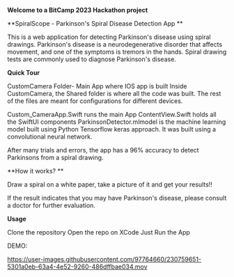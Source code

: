 **Welcome to a BitCamp 2023 Hackathon project**

**SpiralScope - Parkinson's Spiral Disease Detection App
**

This is a web application for detecting Parkinson's disease using spiral drawings. Parkinson's disease is a neurodegenerative disorder that affects movement, 
and one of the symptoms is tremors in the hands. Spiral drawing tests are commonly used to diagnose Parkinson's disease.

**Quick Tour**

CustomCamera Folder- Main App where IOS app is built
Inside CustomCamera, the Shared folder is where all the code was built. The rest of the files are meant for configurations for different
devices.

Custom_CameraApp.Swift runs the main App
ContentView.Swift holds all the SwiftUI components
ParkinsonDetector.mlmodel is the machine learning model built using Python Tensorflow keras approach. It was built using a convolutional neural network.

After many trials and errors, the app has a 96% accuracy to detect Parkinsons from a spiral drawing.


**How it works?
**

Draw a spiral on a white paper, take a picture of it and get your results!!


If the result indicates that you may have Parkinson's disease, please consult a doctor for further evaluation.

**Usage**

Clone the repository
Open the repo on XCode
Just Run the App



DEMO:

https://user-images.githubusercontent.com/97764660/230759651-5301a0eb-63a4-4e52-9260-486dffbae034.mov



